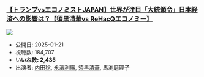 ### [【トランプvsエコノミストJAPAN】世界が注目「大統領令」日本経済への影響は？【須黒清華vs ReHacQエコノミー】](https://www.youtube.com/watch?v=0Lb5CKEGSqI)
[![](https://img.youtube.com/vi/0Lb5CKEGSqI/sddefault.jpg)](https://www.youtube.com/watch?v=0Lb5CKEGSqI)
-   公開日: 2025-01-21
-   視聴数: 184,707
-   **いいね数: 2,435**
-   出演者: [内田稔](/rehacq_fan/people/内田稔 "wikilink"), [永濱利廣](/rehacq_fan/people/永濱利廣 "wikilink"), [須黒清華](/rehacq_fan/people/須黒清華 "wikilink"), 馬渕磨理子
